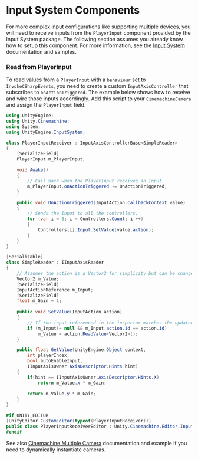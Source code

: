 # Input System Components

For more complex input configurations like supporting multiple devices, you will need to receive inputs from the `PlayerInput` component provided by the Input System package. The following section assumes you already know how to setup this component. For more information, see the [Input System](https://docs.unity3d.com/Packages/com.unity.inputsystem@1.5/manual/index.html) documentation and samples.

### Read from PlayerInput

To read values from a `PlayerInput` with a `behaviour` set to `InvokeCSharpEvents`, you need to create a custom `InputAxisController` that subscribes to `onActionTriggered`. The example below shows how to receive and wire those inputs accordingly. Add this script to your `CinemachineCamera` and assign the `PlayerInput` field.

```cs
using UnityEngine;
using Unity.Cinemachine;
using System;
using UnityEngine.InputSystem;

class PlayerInputReceiver : InputAxisControllerBase<SimpleReader>
{
    [SerializeField]
    PlayerInput m_PlayerInput;

    void Awake()
    {
        // Call back when the PlayerInput receives an Input.
        m_PlayerInput.onActionTriggered += OnActionTriggered;
    }

    public void OnActionTriggered(InputAction.CallbackContext value)
    {
        // Sends the Input to all the controllers.
        for (var i = 0; i < Controllers.Count; i ++)
        {
            Controllers[i].Input.SetValue(value.action);
        }
    }
}

[Serializable]
class SimpleReader : IInputAxisReader
{
    // Assumes the action is a Vector2 for simplicity but can be changed for a float.
    Vector2 m_Value;
    [SerializeField]
    InputActionReference m_Input;
    [SerializeField]
    float m_Gain = 1;
    
    public void SetValue(InputAction action)
    {
        // If the input referenced in the inspector matches the updated one update the value.
        if (m_Input!= null && m_Input.action.id == action.id)
            m_Value = action.ReadValue<Vector2>();
    }

    public float GetValue(UnityEngine.Object context, 
        int playerIndex, 
        bool autoEnableInput, 
        IInputAxisOwner.AxisDescriptor.Hints hint)
    {
        if(hint == IInputAxisOwner.AxisDescriptor.Hints.X)
            return m_Value.x * m_Gain;
        
        return m_Value.y * m_Gain;
    }
}

#if UNITY_EDITOR
[UnityEditor.CustomEditor(typeof(PlayerInputReceiver))]
public class PlayerInputReceiverEditor : Unity.Cinemachine.Editor.InputAxisControllerEditor {}
#endif
```

See also [Cinemachine Multiple Camera](CinemachineMultipleCameras.md) documentation and example if you need to dynamically instantiate cameras.